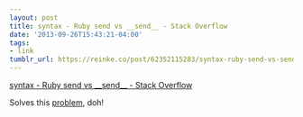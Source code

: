 ```yaml
---
layout: post
title: syntax - Ruby send vs __send__ - Stack Overflow
date: '2013-09-26T15:43:21-04:00'
tags:
- link
tumblr_url: https://reinke.co/post/62352115283/syntax-ruby-send-vs-send-stack-overflow
---
```

[syntax - Ruby send vs \_\_send\_\_ - Stack Overflow](http://stackoverflow.com/questions/4658269/ruby-send-vs-send)  

Solves this [problem](http://reinke.co/overriding-send.html), doh!

